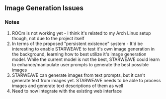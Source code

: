 ## Image Generation Issues

### Notes
1) ROCm is not working yet - I think it's related to my Arch Linux setup though, not due to the project itself
2) In terms of the proposed "persistent existence" system - It'd be interesting to enable STARWEAVE to test it's own image generation in the background, learning how to best utilize it's image generation model. While the current model is not the best, STARWEAVE could learn to enhance/manipulate user prompts to generate the best possible images
3) STARWEAVE can generate images from text prompts, but it can't generate text from images yet. STARWEAVE needs to be able to process images and generate text descriptions of them as well
4) Need to now integrate with the existing web interface
